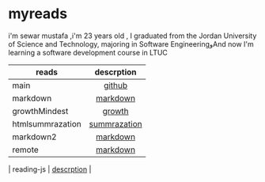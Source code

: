 
# myreads 

i'm sewar mustafa ,i'm 23 years old , I graduated from the Jordan University of Science and Technology, majoring in Software EngineeringوAnd now I'm learning a software development course in LTUC


| reads            |                              descrption                               |
| ---------------- | :-------------------------------------------------------------------: |
| main             |         [github]( https://sewar-web.github.io/Reading-note/main)          |
| markdown         |        [markdown]( https://sewar-web.github.io/Reading-note/markdown )        |
| growthMindest   |         [growth]( https://sewar-web.github.io/Reading-note/GrowthMindset)         |
| htmlsummrazation | [summrazation](https://sewar-web.github.io/Reading-note/summarization) |
| markdown2         |        [markdown]( https://sewar-web.github.io/Reading-note/markdown2 )        |
| remote         |        [markdown]( https://sewar-web.github.io/Reading-note/remote )        |

| reading-js            |                              [descrption](https://sewar-web.github.io/Reading-note/)                               |

